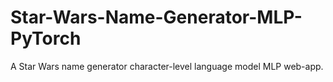 # Star-Wars-Name-Generator-MLP-PyTorch
A Star Wars name generator character-level language model MLP web-app.
